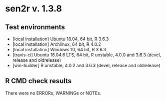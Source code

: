 # sen2r v. 1.3.8

## Test environments
* [local installation] Ubuntu 18.04, 64 bit, R 3.6.3
* [local installation] Archlinux, 64 bit, R 4.0.2
* [local installation] Windows 10, 64 bit, R 3.6.3
* [travis-ci] Ubuntu 16.04.6 LTS, 64 bit, R unstable, 4.0.0 and 3.6.3 (devel, release and oldrelease)
* [win-builder] R unstable, 4.0.2 and 3.6.3 (devel, release and oldrelease)

## R CMD check results
There were no ERRORs, WARNINGs or NOTEs.
